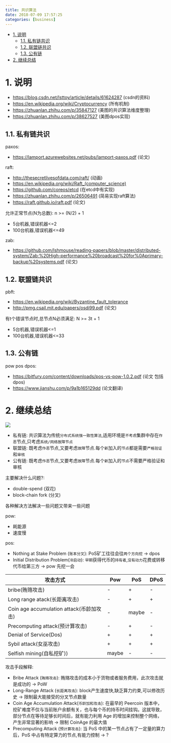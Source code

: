 ```yaml
---
title: 共识算法
date: 2018-07-09 17:57:25
categories: [business]
---
```



<!-- TOC -->

- [1. 说明](#1-说明)
    - [1.1. 私有链共识](#11-私有链共识)
    - [1.2. 联盟链共识](#12-联盟链共识)
    - [1.3. 公有链](#13-公有链)
- [2. 继续总结](#2-继续总结)

<!-- /TOC -->


<a id="markdown-1-说明" name="1-说明"></a>
# 1. 说明

* https://blog.csdn.net/lsttoy/article/details/61624287 (csdn的资料)
* https://en.wikipedia.org/wiki/Cryptocurrency (所有机制)
* https://zhuanlan.zhihu.com/p/35847127 (美图的共识算法维度整理)
* https://zhuanlan.zhihu.com/p/38627527 (美图dpos实现)

<a id="markdown-11-私有链共识" name="11-私有链共识"></a>
## 1.1. 私有链共识
paxos:
* https://lamport.azurewebsites.net/pubs/lamport-paxos.pdf (论文)

raft:
* http://thesecretlivesofdata.com/raft/ (动画)
* https://en.wikipedia.org/wiki/Raft_(computer_science)
* https://github.com/coreos/etcd (在etcd中有实现) 
* https://zhuanlan.zhihu.com/p/26506491 (简易实现raft算法)
* https://raft.github.io/raft.pdf (论文)

允许正常节点(N为总数): n >= (N/2) + 1

* 5台机器,错误机器<=2
* 100台机器,错误机器<=49

zab:
* https://github.com/lshmouse/reading-papers/blob/master/distributed-system/Zab:%20High-performance%20broadcast%20for%0Aprimary-backup%20systems.pdf (论文)

<a id="markdown-12-联盟链共识" name="12-联盟链共识"></a>
## 1.2. 联盟链共识

pbft:  
* https://en.wikipedia.org/wiki/Byzantine_fault_tolerance
* http://pmg.csail.mit.edu/papers/osdi99.pdf (论文)

有t个错误节点时,总节点N必须满足: N >= 3t + 1

* 5台机器,错误机器<=1
* 100台机器,错误机器<=33

<a id="markdown-13-公有链" name="13-公有链"></a>
## 1.3. 公有链

pow pos dpos:
* https://bitfury.com/content/downloads/pos-vs-pow-1.0.2.pdf (论文 包括dpos)
* https://www.jianshu.com/p/9a1b165129dd (论文翻译)

<a id="markdown-2-继续总结" name="2-继续总结"></a>
# 2. 继续总结

![](http://on-img.com/chart_image/5b66f7c3e4b025cf4936d7e2.png)


* 私有链: 共识算法为传统`分布式系统强一致性算法`,适用环境是`不考虑`集群中存在`作恶`节点,只考虑`系统/网络故障节点`
* 联盟链: 既考虑`作恶`节点,又要考虑`故障`节点.每个`新`加入的`节点`都是需要`严格验证`和`审核`
* 公有链: 既考虑`作恶`节点,又要考虑`故障`节点.每个`新`加入的`节点`不需要严格验证和审核


主要解决什么问题?:
* double-spend (双花)
* block-chain fork (分叉)

各种解决方法解决一些问题又带来一些问题

pow: 
* 耗能源
* 速度慢

pos:
* Nothing at Stake Problem (`账本分叉`): PoS矿工往往会往`两个方向挖` -> dpos
* Initial Distribution Problem(`冷启动`): `早期`获得代币的`持有者`,`没有动力`花费或转移代币给第三方 -> pow 先挖一会

攻击方式|Pow|PoS|DPoS
-|-|-|-
bribe(贿赂攻击)|-|+|-
Long range atack(长距离攻击)|-|+|+
Coin age accumulation attack(币龄加攻击)|-|maybe|-
Precomputing attack(预计算攻击)|-|+|-
Denial of Service(Dos)|+|+|+
Sybil attack(女巫攻击)|+|+|+
Selfish mining(自私挖矿))|maybe|-|-


攻击手段解释:
* Bribe Attack (`贿赂攻击`): 贿赂攻击的成本小于货物或者服务费用，此次攻击就是成功的 -> PoW
* Long-Range Attack (`长距离攻击`): block产生速度快,缺乏算力约束,可以修改历史 -> 限制最大能接受的分叉节点数量
*  Coin Age Accumulation Attack(`币龄加和攻击`): 在最早的 Peercoin 版本中，挖矿难度不仅与当前账户余额有关，也与每个币的持币时间挂钩。这就导致，部分节点在等待足够长时间后，就有能力利用 Age 的增加来控制整个网络，产生非常显著的影响 -> 限制 CoinAge 的最大值
* Precomputing Attack (`预计算攻击`): 当 PoS 中的某一节点占有了一定量的算力后，PoS 中占有特定算力的节点,有能力控制 -> ?
 
